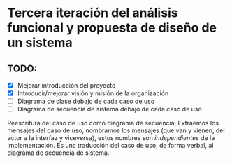 # Tercera iteración del análisis funcional y propuesta de diseño de un sistema

## TODO:

- [x] Mejorar introducción del proyecto 
- [x] Introducir/mejorar visión y misión de la organización 
- [ ] Diagrama de clase debajo de cada caso de uso
- [ ] Diagrama de secuencia de sistema debajo de cada caso de uso 

Reescritura del caso de uso como diagrama de secuencia:
Extraemos los mensajes del caso de uso,
nombramos los mensajes (que van y vienen, del actor a la interfaz y viceversa),
estos nombres son _independientes_ de la implementación.
Es una traducción del caso de uso,
de forma verbal,
al diagrama de secuencia de sistema.